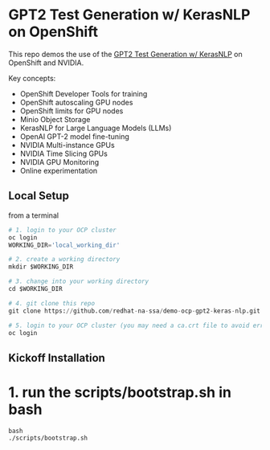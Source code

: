 # GPT2 Test Generation w/ KerasNLP on OpenShift

This repo demos the use of the [GPT2 Test Generation w/ KerasNLP](https://keras.io/examples/generative/gpt2_text_generation_with_kerasnlp/)
on OpenShift and NVIDIA.

Key concepts:
- OpenShift Developer Tools for training
- OpenShift autoscaling GPU nodes
- OpenShift limits for GPU nodes
- Minio Object Storage
- KerasNLP for Large Language Models (LLMs)
- OpenAI GPT-2 model fine-tuning
- NVIDIA Multi-instance GPUs
- NVIDIA Time Slicing GPUs
- NVIDIA GPU Monitoring
- Online experimentation

## Local Setup

from a terminal

```python
# 1. login to your OCP cluster
oc login
WORKING_DIR='local_working_dir'

# 2. create a working directory 
mkdir $WORKING_DIR

# 3. change into your working directory
cd $WORKING_DIR

# 4. git clone this repo 
git clone https://github.com/redhat-na-ssa/demo-ocp-gpt2-keras-nlp.git

# 5. login to your OCP cluster (you may need a ca.crt file to avoid error)
oc login
```

## Kickoff Installation
# 1. run the scripts/bootstrap.sh in bash
```
bash
./scripts/bootstrap.sh
```
